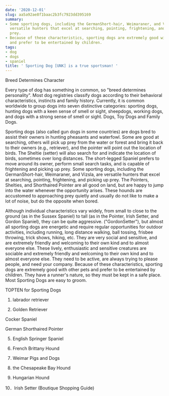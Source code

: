 ```yaml
---
date: '2020-12-01'
slug: aa5a92ae8f1baac2b3fc7923dd395169
summary:
- Some sporting dogs, including the GermanShort-hair, Weimaraner, and Vizsla, are
  versatile hunters that excel at searching, pointing, frightening, and picking up
  prey.
- Because of these characteristics, sporting dogs are extremely good with other pets
  and prefer to be entertained by children.
tags:
- dog
- dogs
- spaniel
title: ' Sporting Dog [UNK] is a true sportsman! '
---
```


 Breed Determines Character

Every type of dog has something in common, so "breed determines personality". Most dog registries classify dogs according to their behavioral characteristics, instincts and family history. Currently, it is common worldwide to group dogs into seven distinctive categories: sporting dogs, hunting dogs with a keen sense of smell or sight, sheepdogs, working dogs, and dogs with a strong sense of smell or sight.
Dogs, Toy Dogs and Family Dogs.

Sporting dogs (also called gun dogs in some countries) are dogs bred to assist their owners in hunting pheasants and waterfowl. Some are good at searching, others will pick up prey from the water or forest and bring it back to their owners (e.g., retriever), and the pointer will point out the location of birds. The Sheltie (setter) will also search for and indicate the location of birds, sometimes over long distances. The short-legged Spaniel prefers to move around its owner, perform small search tasks, and is capable of frightening and picking up prey. Some sporting dogs, including the GermanShort-hair, Weimaraner, and Vizsla, are versatile hunters that excel at searching, pointing, frightening, and picking up prey. The Pointers, Shelties, and Shorthaired Pointer are all good on land, but are happy to jump into the water whenever the opportunity arises. These hounds are accustomed to approaching prey quietly and usually do not like to make a lot of noise, but do the opposite when bored.

Although individual characteristics vary widely, from small to close to the ground (as in the Sussex Spaniel) to tall (as in the Pointer, Irish Setter, and Gordon Spaniel), they can be quite aggressive. ("GordonSetter"), but almost all sporting dogs are energetic and require regular opportunities for outdoor activities, including running, long distance walking, ball tossing, frisbee throwing, trick shows, hiking, etc. They are very social and sensitive, and are extremely friendly and welcoming to their own kind and to almost everyone else. These lively, enthusiastic and sensitive creatures are sociable and extremely friendly and welcoming to their own kind and to almost everyone else. They need to be active, are always trying to please people, and need your company. Because of these characteristics, sporting dogs are extremely good with other pets and prefer to be entertained by children. They have a runner's nature, so they must be kept in a safe place. Most Sporting Dogs are easy to groom.

TOPTEN for Sporting Dogs

1. labrador retriever

2. Golden Retriever

Cocker Spaniel

German Shorthaired Pointer

5. English Springer Spaniel

6. French Brittany Hound

7. Weimar Pigs and Dogs

8. the Chesapeake Bay Hound

9. Hungarian Hound

10．Irish Setter (Boutique Shopping Guide)

 
        